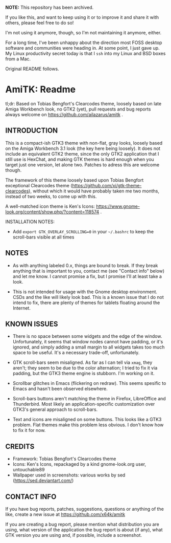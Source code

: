 **NOTE:** This repository has been archived.

If you like this, and want to keep using it or to improve it and share it with others, please feel free to do so!

I'm not using it anymore, though, so I'm not maintaining it anymore, either.

For a long time, I've been unhappy about the direction most FOSS desktop software and communities were heading in. At some point, I just gave up. My Linux productivity secret today is that I `ssh` into my Linux and BSD boxes from a Mac.

Original README follows.

AmiTK: Readme
=============

tl;dr: Based on Tobias Bengfort's Clearcodes theme, loosely based on
late Amiga Workbench look, no GTK2 (yet), pull requests and bug
reports always welcome on https://github.com/ailazarus/amitk .

INTRODUCTION
------------

This is a compact-ish GTK3 theme with non-flat, gray looks, loosely
based on the Amiga Workbench 3.1 look (the key here being loosely). It
does not include an equivalent GTK2 theme, since the only GTK2
application that I still use is HexChat, and making GTK themes is hard
enough when you target just one version, let alone two. Patches to
adress this are welcome though.

The framework of this theme loosely based upon Tobias Bengfort
exceptional Clearcodes theme
(https://github.com/xi/gtk-theme-clearcodes), without which it would
have probably taken me two months, instead of two weeks, to come up with
this.

A well-matched icon theme is Ken's Icons:
https://www.gnome-look.org/content/show.php/?content=118574 .

INSTALLATION NOTES:

- Add `export GTK_OVERLAY_SCROLLING=0` in your `~/.bashrc` to keep the
scroll-bars visible at all times

NOTES
-----

- As with anything labeled 0.x, things are bound to break. If they break
  anything that is important to you, contact me (see "Contact info"
  below) and let me know. I cannot promise a fix, but I promise I'll at
  least take a look.

- This is not intended for usage with the Gnome desktop environment. CSDs
  and the like will likely look bad. This is a known issue that I do not
  intend to fix, there are plenty of themes for tablets floating around
  the Internet.

KNOWN ISSUES
------------

- There is no space between some widgets and the edge of the
  window. Unfortunately, it seems that window nodes cannot have padding,
  or it's ignored, and simply adding a small margin to all widgets takes
  too much space to be useful. It's a necessary trade-off,
  unfortunately.

- GTK scroll-bars seem misaligned. As far as I can tell via `xmag`, they
  aren't; they seem to be due to the color alternation; I tried to fix
  it via padding, but the GTK3 theme engine is stubborn. I'm working on
  it.

- Scrollbar glitches in Emacs (flickering on redraw).
  This seems spesific to Emacs and hasn't been observed elsewhere.

- Scroll-bars buttons aren't matching the theme in
  Firefox, LibreOffice and Thunderbird.
  Most likely an application-specific customization over GTK3's
  general approach to scroll-bars.

- Text and icons are misaligned on some buttons. This looks like a GTK3
  problem. Flat themes make this problem less obvious. I don't know how
  to fix it for now.

CREDITS
-------

- Framework: Tobias Bengfort's Clearcodes theme
- Icons: Ken's Icons, repackaged by a kind gnome-look.org user,
  untouchable89
- Wallpaper used in screenshots: various works by sed
  (https://sed.deviantart.com/)

CONTACT INFO
------------

If you have bug reports, patches, suggestions, questions or anything of
the like, create a new issue at https://github.com/x64k/amitk

If you are creating a bug report, please mention what distribution you
are using, what version of the application the bug report is about (if
any), what GTK version you are using and, if possible, include a
screenshot.

